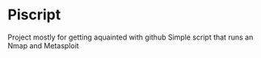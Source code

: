# Piscript
Project mostly for getting aquainted with github
Simple script that runs an Nmap and Metasploit
